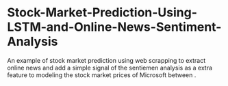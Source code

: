 # Stock-Market-Prediction-Using-LSTM-and-Online-News-Sentiment-Analysis

An example of stock market prediction using web scrapping to extract online news and add a simple signal of the sentiemen analysis as a extra feature to modeling the stock market prices of Microsoft between .

